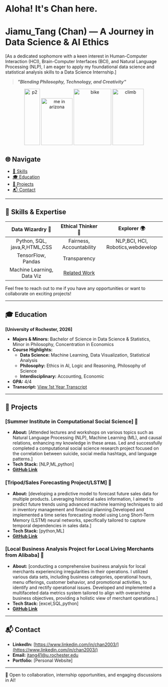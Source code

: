 # Aloha! It's Chan here.
# Jiamu_Tang (Chan)  — A Journey in Data Science & AI Ethics

[As a dedicated sophomore with a keen interest in Human-Computer Interaction (HCI),
Brain-Computer Interfaces (BCI), and Natural Language Processing (NLP), I am eager to
apply my foundational data science and statistical analysis skills to a Data Science
Internship.]


> **_"Blending Philosophy, Technology, and Creativity"_**

<div align="center">
  <img src="https://github.com/itsChanism/Jiamu-Tang-Chan-/assets/141575042/b211107a-d3a3-4d6d-a38d-bbf8988bc3fc" width="50" height="180" alt= "p2">
   <img src="https://github.com/itsChanism/Jiamu-Tang-Chan-/assets/141575042/1e946a68-b1b8-45d1-9b54-7876160a20e4" width="100" height="150" alt="me in arizona">
   <img src="https://github.com/itsChanism/Jiamu-Tang-Chan-/assets/141575042/ba86eb47-70af-468c-97bd-45a5586790a1" width="120" height="180" alt= "bike ">
   <img src="https://github.com/itsChanism/Jiamu-Tang-Chan-/assets/141575042/dd8e39fc-1f01-46ce-a08e-e725cdfe2e19" width="100" height="180" alt= "climb">
</div>

## 🌐 Navigate

- [🧪 Skills](#skills)
- [🎓 Education](#education)
- [🎨 Projects](#projects)
- [📬 Contact](#contact)

---
## 🧪 Skills & Expertise <a name="skills"></a>

| **Data Wizardry 🧙**       | **Ethical Thinker 🎩**        | **Explorer 🌍**               |
|:--------------------------:|:-----------------------------:|:----------------------------:|
| Python, SQL, java,R,HTML,CSS| Fairness, Accountability     |  NLP,BCI, HCI, Robotics,webdevelop     |
| TensorFlow, Pandas         | Transparency                  |                              |
| Machine Learning, Data Viz | [Related Work](link-to-work)  |                              |


Feel free to reach out to me if you have any opportunities or want to collaborate on exciting projects!

---

## 🎓 Education <a name="education"></a>

**[University of Rochester, 2026]**
- **Majors & Minors:** Bachelor of Science in Data Science & Statistics, Minor in Philosophy, Concentration in Economics
- **Course Highlights:**
  - **Data Science:** Machine Learning, Data Visualization, Statistical Analysis
  - **Philosophy:** Ethics in AI, Logic and Reasoning, Philosophy of Science
  - **Interdisciplinary:** Accounting, Economic 
- **GPA:** 4/4
- **Transcript:** [View 1st Year Transcript](1st%20year.pdf)
 
---

## 🎨 Projects <a name="projects"></a>

### [Summer Institute in Computational Social Science] 🌟
- **About:** [Attended lectures and workshops on various topics such as Natural Language Processing (NLP), Machine Learning (ML), and causal relations, enhancing my knowledge in these areas. Led and successfully completed a computational social science research project focused on the correlation between suicide, social media hashtags, and language patterns.]
- **Tech Stack:** [NLP,ML,python]
- **[GitHub Link]()**

### [Tripod/Sales Forecasting Project/LSTM] 🌟
- **About:** [developing a predictive model to forecast future sales data for multiple products. Leveraging historical sales information, I aimed to predict future trends using advanced machine learning techniques to aid in inventory management and financial planning.Developed and implemented a time series forecasting model using Long Short-Term Memory (LSTM) neural networks, specifically tailored to capture temporal dependencies in sales data.]
- **Tech Stack:** [python,ML]
- **[GitHub Link](GitHub-URL)**
  
### [Local Business Analysis Project for Local Living Merchants from Alibaba] 🌟
- **About:** [conducting a comprehensive business analysis for local merchants experiencing irregularities in their operations. I utilized various data sets, including business categories, operational hours, menu offerings, customer behavior, and promotional activities, to identify and rectify operational issues. Developed and implemented a multifaceted data metrics system tailored to align with overarching business objectives, providing a holistic view of merchant operations.]
- **Tech Stack:** [excel,SQL,python]
- **[GitHub Link](GitHub-URL)**

---

## 📬 Contact <a name="contact"></a>

- **LinkedIn:** [https://www.linkedin.com/in/chan2003/](https://www.linkedin.com/in/chan2003/)
- **Email:** [jtang41@u.rochester.edu](mailto:jtang41@u.rochester.edu)
- **Portfolio:** [Personal Website]

---

💌 Open to collaboration, internship opportunities, and engaging discussions in AI!

